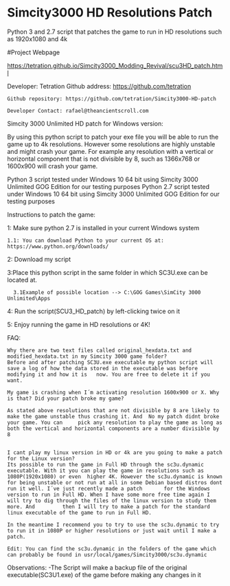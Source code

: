 


# Simcity3000 HD Resolutions Patch
Python 3 and 2.7 script that patches the game to run in HD resolutions such as 1920x1080 and  4k

#Project Webpage

https://tetration.github.io/Simcity3000_Modding_Revival/scu3HD_patch.html

Developer: Tetration
	Github address: https://github.com/tetration
	
	Github repository: https://github.com/tetration/Simcity3000-HD-patch
	
	Developer Contact: rafael@theancientscroll.com

Simcity 3000 Unlimited HD patch for Windows version:

By using this python script to patch your exe file you will be able to run the game up to 4k resolutions. 
However some resolutions are highly unstable and might crash your game. For example any resolution with a vertical or horizontal component that is not divisible by 8, such as 1366x768 or 1600x900 will crash your game.

Python 3 script tested under Windows 10 64 bit using Simcity 3000 Unlimited GOG Edition for our testing purposes
Python 2.7 script tested under Windows 10 64 bit using Simcity 3000 Unlimited GOG Edition for our testing purposes



Instructions to patch the game:

 1: Make sure python 2.7 is installed in your current Windows system
 
	1.1: You can download Python to your current OS at: https://www.python.org/downloads/
	
 2: Download my script
 
 3:Place this python script in the same folder in which SC3U.exe can be located at.
 
	  3.1Example of possible location --> C:\GOG Games\SimCity 3000 Unlimited\Apps

4: Run the script(SCU3_HD_patch) by left-clicking twice on it

5: Enjoy running the game in HD resolutions or 4K!



FAQ:

 	Why there are two text files called original_hexdata.txt and modified_hexdata.txt in my Simcity 3000 game folder?
 	Before and after patching SC3U.exe executable my python script will save a log of how the data stored in the executable was before modifying it and how it is 	now. You are free to delete it if you want.

 	My game is crashing when I´m activating resolution 1600x900 or X. Why is that? Did your patch broke my game?

 	As stated above resolutions that are not divisible by 8 are likely to make the game unstable thus crashing it. And  No my patch didnt broke your game. You can 	   pick any resolution to play the game as long as both the vertical and horizontal components are a number divisible by 8


 	I cant play my linux version in HD or 4k are you going to make a patch for the Linux version?
 	Its possible to run the game in Full HD through the sc3u.dynamic executable. With it you can play the game in resolutions such as 1080P(1920x1080) or even 	higher 4K. However the sc3u.dynamic is known for being unstable or not run at all in some Debian based distros dont run it well. I´ve just recently made a patch 	   for the Windows version to run in Full HD. When I have some more free time again I will try to dig through the files of the linux version to study them more. And  	     then I will try to make a patch for the standard linux executable of the game to run in Full HD.

 	In the meantime I recommend you to try to use the sc3u.dynamic to try to run it in 1080P or higher resolutions or just wait until I make a patch.

 	Edit: You can find the sc3u.dynamic in the folders of the game which can probably be found in usr/local/games/Simcity3000/sc3u.dynamic


Observations:
	-The Script will make a backup file of the original executable(SC3U1.exe) of the game before making any changes in it
